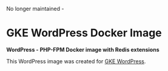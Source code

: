No longer maintained - 

# GKE WordPress Docker Image
**WordPress - PHP-FPM Docker image with Redis extensions**

This WordPress image was created for [GKE WordPress](https://github.com/stcox/gke-wordpress).
